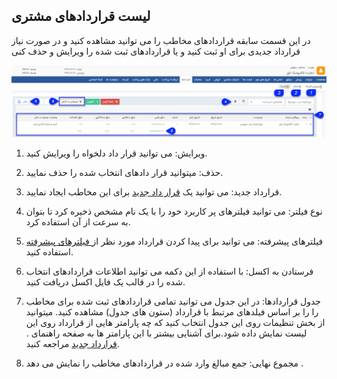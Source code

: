﻿##  لیست قراردادهای مشتری 



در این قسمت سابقه قراردادهای مخاطب را می توانید مشاهده کنید و در صورت نیاز قرارداد جدیدی برای او ثبت کنید و یا قراردادهای ثبت شده را ویرایش و حذف کنی

![](Contracts.jpg)

1. ویرایش: می توانید قرار داد دلخواه را ویرایش کنید.

2. حذف: میتوانید قرار دادهای انتخاب شده را حذف نمایید.

3. قرارداد جدید: می توانید یک [قرار داد جدید](https://github.com/1stco/PayamGostarDocs/blob/master/help%202.5.4/Integrated-bank/Database/Records/New-contract/New-contract.md) برای این مخاطب ایجاد نمایید.

4. نوع فیلتر: می توانید  فیلترهای پر کاربرد خود را با یک نام مشخص ذخیره کرد تا بتوان به سرعت از آن استفاده کرد.

5. فیلترهای پیشرفته: می توانید برای پیدا کردن قرارداد مورد نظر از[ فیلترهای پیشرفته ](https://github.com/1stco/PayamGostarDocs/blob/master/help%202.5.4/Customer-relationship-management/Advanced-filter/Advanced-filter.md)استفاده کنید.

6. فرستادن به اکسل: با استفاده از این دکمه می توانید اطلاعات قراردادهای انتخاب شده را در قالب یک فایل اکسل دریافت کنید.

7. جدول قراردادها: در این جدول می توانید تمامی قراردادهای ثبت شده برای مخاطب را را بر اساس فیلدهای مرتبط با قرارداد (ستون های جدول) مشاهده کنید. میتوانید از بخش تنظیمات روی این جدول انتخاب کنید که چه پارامتر هایی از قرارداد روی این لیست نمایش داده شود.برای آشنایی بیشتر با این پارامتر ها به صفحه راهنمای . [ قرارداد جدید](https://github.com/1stco/PayamGostarDocs/blob/master/help%202.5.4/Integrated-bank/Database/Records/New-contract/New-contract.md) مراجعه کنید.

8. مجموع نهایی: جمع مبالغ وارد شده در قراردادهای مخاطب را نمایش می دهد .
